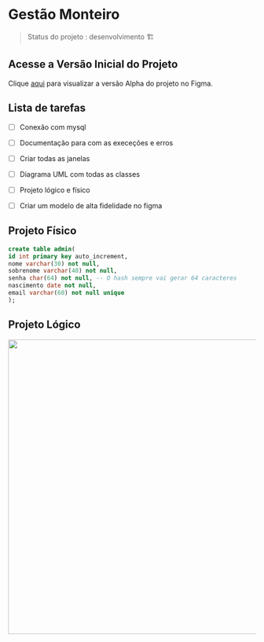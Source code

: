 # Gestão Monteiro

> Status do projeto :  desenvolvimento 🏗️

## Acesse a Versão Inicial do Projeto
Clique [aqui](https://www.figma.com/file/Mu1LGR9cZThZe7wpjWipOx/Arena-Monteiro?type=design&node-id=0-1&mode=design&t=W2p3JexDMv1tQ1pC-0) para visualizar a versão Alpha do projeto no Figma.

## Lista de tarefas
- [ ] Conexão com mysql
- [ ] Documentação para com as execeções e erros
- [ ] Criar todas as janelas 
- [ ] Diagrama UML com todas as classes
- [ ] Projeto lógico e físico
- [ ] Criar um modelo de alta fidelidade no figma


## Projeto Físico 
```sql da tabela admin
create table admin(
id int primary key auto_increment,
nome varchar(30) not null,
sobrenome varchar(40) not null,
senha char(64) not null, -- O hash sempre vai gerar 64 caracteres
nascimento date not null,
email varchar(60) not null unique
);
```

## Projeto Lógico
<p align="center">
  <img width="600px" src="https://github.com/KrodrigoDev/Gestao_Monteiro/assets/126525471/ac21b455-f070-47d6-93a1-51c9303e1b4e">
</p>

